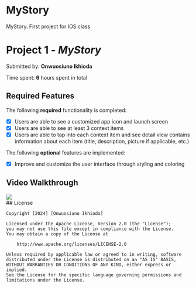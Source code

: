 # MyStory
MyStory. First project for IOS class

# Project 1 - *MyStory*

Submitted by: **Onwuosiuno Ikhioda**


Time spent: **6** hours spent in total

## Required Features

The following **required** functionality is completed:

- [x] Users are able to see a customized app icon and launch screen
- [x] Users are able to see at least 3 context items
- [x] Users are able to tap into each context item and see detail view contains information about each item (title, description, picture if applicable, etc.)
 
The following **optional** features are implemented:

- [x] Improve and customize the user interface through styling and coloring

## Video Walkthrough
<div>
    <a href="https://www.loom.com/share/f5251d89330b45aa8713d2cdd3442925">
    </a>
    <a href="https://www.loom.com/share/f5251d89330b45aa8713d2cdd3442925">
      <img style="max-width:300px;" src="https://cdn.loom.com/sessions/thumbnails/f5251d89330b45aa8713d2cdd3442925-with-play.gif">
    </a>
  </div>
## License

    Copyright [2024] [Onwuosiuno Ikhioda]

    Licensed under the Apache License, Version 2.0 (the "License");
    you may not use this file except in compliance with the License.
    You may obtain a copy of the License at

        http://www.apache.org/licenses/LICENSE-2.0

    Unless required by applicable law or agreed to in writing, software
    distributed under the License is distributed on an "AS IS" BASIS,
    WITHOUT WARRANTIES OR CONDITIONS OF ANY KIND, either express or implied.
    See the License for the specific language governing permissions and
    limitations under the License.
